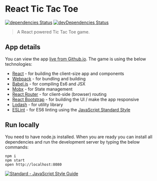 # React Tic Tac Toe
[![dependencies Status](https://david-dm.org/tsevdos/repocompare/status.svg)](https://david-dm.org/tsevdos/react-tic-tac-toe)
[![devDependencies Status](https://david-dm.org/tsevdos/repocompare/dev-status.svg)](https://david-dm.org/tsevdos/react-tic-tac-toe?type=dev)

> A React powered Tic Tac Toe game.

## App details

You can view the app [live from Github.io](http://tsevdos.github.io/react-tic-tac-toe). The game is using the below technologies:

* [React](https://facebook.github.io/react/) - for building the client-size app and components
* [Webpack](https://webpack.github.io/) - for bundling and building
* [Babel.js](https://babeljs.io/) - for compiling Es6 and JSX
* [Mobx](https://mobx.js.org/) - for State management
* [React Router](https://github.com/ReactTraining/react-router) - for client-side (browser) routing
* [React Bootstrap](https://react-bootstrap.github.io/) - for building the UI / make the app responsive
* [Lodash](https://lodash.com/) - for utility library
* [ESLint](http://eslint.org/) - for ES6 linting using the [JavaScript Standard Style](http://standardjs.com/)

## Run locally

You need to have node.js installed. When you are ready you can install all dependencies and run the development server by typing the below commands:

```
npm i
npm start
open http://localhost:8080
```

[![Standard - JavaScript Style Guide](https://cdn.rawgit.com/feross/standard/master/badge.svg)](https://github.com/feross/standard)
